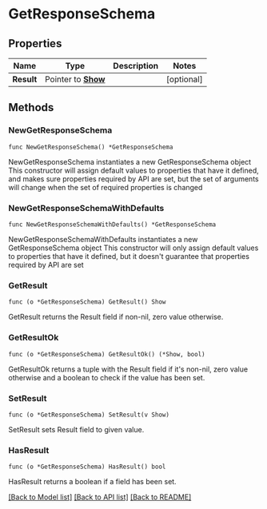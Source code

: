 # GetResponseSchema

## Properties

Name | Type | Description | Notes
------------ | ------------- | ------------- | -------------
**Result** | Pointer to [**Show**](Show.md) |  | [optional] 

## Methods

### NewGetResponseSchema

`func NewGetResponseSchema() *GetResponseSchema`

NewGetResponseSchema instantiates a new GetResponseSchema object
This constructor will assign default values to properties that have it defined,
and makes sure properties required by API are set, but the set of arguments
will change when the set of required properties is changed

### NewGetResponseSchemaWithDefaults

`func NewGetResponseSchemaWithDefaults() *GetResponseSchema`

NewGetResponseSchemaWithDefaults instantiates a new GetResponseSchema object
This constructor will only assign default values to properties that have it defined,
but it doesn't guarantee that properties required by API are set

### GetResult

`func (o *GetResponseSchema) GetResult() Show`

GetResult returns the Result field if non-nil, zero value otherwise.

### GetResultOk

`func (o *GetResponseSchema) GetResultOk() (*Show, bool)`

GetResultOk returns a tuple with the Result field if it's non-nil, zero value otherwise
and a boolean to check if the value has been set.

### SetResult

`func (o *GetResponseSchema) SetResult(v Show)`

SetResult sets Result field to given value.

### HasResult

`func (o *GetResponseSchema) HasResult() bool`

HasResult returns a boolean if a field has been set.


[[Back to Model list]](../README.md#documentation-for-models) [[Back to API list]](../README.md#documentation-for-api-endpoints) [[Back to README]](../README.md)


